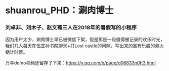 # shuanrou_PHD：涮肉博士

### 刘卓非、刘木子、赵文骞三人在2018年的暑假写的小程序

因为用户太少，涮肉博士早已被微信下架，但是那是一段值得被记录的欢乐时光，我们几人每天在伍宜孙书院聊天+打Lost castle的间隙，写出来的富有乐趣的涮火锅计时器。

万幸demo视频还留存了下来：https://v.qq.com/x/page/d06833n0ft3.html
